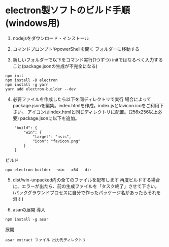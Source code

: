 # electron製ソフトのビルド手順(windows用)

1. nodejsをダウンロード・インストール

2. コマンドプロンプトやpowerShellを開く
フォルダーに移動する

3. 新しいフォルダーで以下をコマンド実行(1つずつ)
initではなるべく入力すること(package.jsonの生成が不完全になる)
```
npm init
npm install -D electron
npm install -g yarn
yarn add electron-builder --dev
```

4. 必要ファイルを作成したら以下を同ディレクトリで実行
場合によってpackage.jsonを編集。index.htmlを作成。index.jsとfavicon.icoをご利用下さい。
アイコンはindex.htmlと同じディレクトリに配置。(256x256以上必要)
package.jsonに以下を追加。
```
	"build": {
		"win": {
			"target": "nsis",
			"icon": "favicon.png"
		}
	}
```


ビルド
```
npx electron-builder --win --x64 --dir
```

5. dist/win-unpacked内の全てのファイルを配布します
再度ビルドする場合に、エラーが出たら、前の生成ファイルを「タスク終了」させて下さい。
(バックグラウンドプロセスに自分で作ったパッケージ名があったらそれを消す)


6. asarの展開
導入
```
npm install -g asar
```

展開
```
asar extract ファイル 出力先ディレクトリ
```

